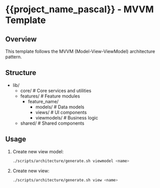 # {{project_name_pascal}} - MVVM Template

## Overview
This template follows the MVVM (Model-View-ViewModel) architecture pattern.

## Structure
- lib/
  - core/          # Core services and utilities
  - features/      # Feature modules
    - feature_name/
      - models/    # Data models
      - views/     # UI components
      - viewmodels/ # Business logic
  - shared/        # Shared components

## Usage
1. Create new view model:
   ```bash
   ./scripts/architecture/generate.sh viewmodel <name>
   ```

2. Create new view:
   ```bash
   ./scripts/architecture/generate.sh view <name>
   ```

